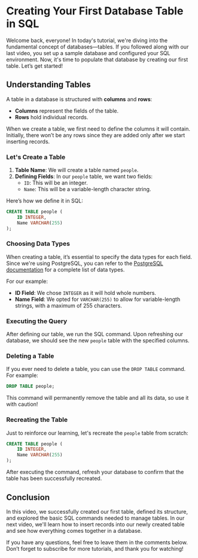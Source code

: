 # Creating Your First Database Table in SQL

Welcome back, everyone! In today's tutorial, we're diving into the fundamental concept of databases—tables. If you followed along with our last video, you set up a sample database and configured your SQL environment. Now, it's time to populate that database by creating our first table. Let’s get started!

## Understanding Tables

A table in a database is structured with **columns** and **rows**:

- **Columns** represent the fields of the table.
- **Rows** hold individual records.

When we create a table, we first need to define the columns it will contain. Initially, there won’t be any rows since they are added only after we start inserting records.

### Let's Create a Table

1. **Table Name**: We will create a table named `people`.
2. **Defining Fields**: In our `people` table, we want two fields:
   - `ID`: This will be an integer.
   - `Name`: This will be a variable-length character string.

Here’s how we define it in SQL:

```sql
CREATE TABLE people (
    ID INTEGER,
    Name VARCHAR(255)
);
```

### Choosing Data Types

When creating a table, it’s essential to specify the data types for each field. Since we're using PostgreSQL, you can refer to the [PostgreSQL documentation](https://www.postgresql.org/docs/current/datatype.html) for a complete list of data types.

For our example:

- **ID Field**: We chose `INTEGER` as it will hold whole numbers.
- **Name Field**: We opted for `VARCHAR(255)` to allow for variable-length strings, with a maximum of 255 characters.

### Executing the Query

After defining our table, we run the SQL command. Upon refreshing our database, we should see the new `people` table with the specified columns.

### Deleting a Table

If you ever need to delete a table, you can use the `DROP TABLE` command. For example:

```sql
DROP TABLE people;
```

This command will permanently remove the table and all its data, so use it with caution!

### Recreating the Table

Just to reinforce our learning, let's recreate the `people` table from scratch:

```sql
CREATE TABLE people (
    ID INTEGER,
    Name VARCHAR(255)
);
```

After executing the command, refresh your database to confirm that the table has been successfully recreated.

## Conclusion

In this video, we successfully created our first table, defined its structure, and explored the basic SQL commands needed to manage tables. In our next video, we'll learn how to insert records into our newly created table and see how everything comes together in a database.

If you have any questions, feel free to leave them in the comments below. Don’t forget to subscribe for more tutorials, and thank you for watching!